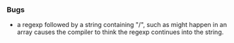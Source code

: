 ### Bugs
- a regexp followed by a string containing "/", such as might happen in an array causes the compiler to think the regexp continues into the string.

